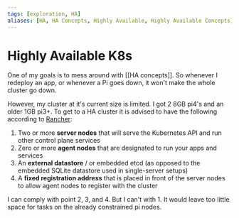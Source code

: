 ```yaml
---
tags: [exploration, HA]
aliases: [HA, HA Concepts, Highly Available, Highly Available Concepts]
---
```

# Highly Available K8s
One of my goals is to mess around with [[HA concepts]]. So whenever I redeploy an app, or whenever a Pi goes down, it won't make the whole cluster go down.

However, my cluster at it's current size is limited. I got 2 8GB pi4's and an older 1GB pi3+. To get to a HA cluster it is advised to have the following according to [Rancher](https://rancher.com/docs/k3s/latest/en/installation/ha/):
1.   Two or more **server nodes** that will serve the Kubernetes API and run other control plane services
2.   Zero or more **agent nodes** that are designated to run your apps and services
3.   An **external datastore** / or embedded etcd (as opposed to the embedded SQLite datastore used in single-server setups)
4.  A **fixed registration address** that is placed in front of the server nodes to allow agent nodes to register with the cluster

I can comply with point 2, 3, and 4. But I can't with 1. It would leave too little space for tasks on the already constrained pi nodes.